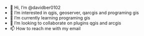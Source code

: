 - 👋 Hi, I’m @davidber0102
- 👀 I’m interested in qgis, geoserver, qarcgis and programing gis
- 🌱 I’m currently learning programing gis
- 💞️ I’m looking to collaborate on plugins qgis and arcgis
- 📫 How to reach me with my email

<!---
davidber0102/davidber0102 is a ✨ special ✨ repository because its `README.md` (this file) appears on your GitHub profile.
You can click the Preview link to take a look at your changes.
--->
